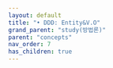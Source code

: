 ```yaml
---
layout: default
title: "• DDD: Entity&V.O"
grand_parent: "study(방법론)"
parent: "concepts"
nav_order: 7
has_children: true
---
```



